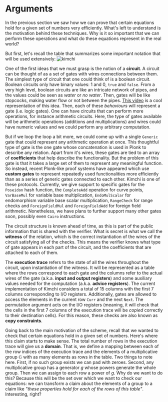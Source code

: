 # Arguments

In the previous section we saw how we can prove that certain equations hold for a given set of numbers very efficiently. What's left to understand is the motivation behind these techniques. Why is it so important that we can perform these operations and what do these equations represent in the real world?

But first, let's recall the table that summarizes some important notation that will be used extensively:
![kimchi](../img/kimchi.png)

One of the first ideas that we must grasp is the notion of a **circuit**. A circuit can be thought of as a set of gates with wires connections between them. The simplest type of circuit that one could think of is a boolean circuit. Boolean circuits only have binary values: $1$ and $0$, `true` and `false`. From a very high level, boolean circuits are like an intricate network of pipes, and the values could be seen as _water_ or _no water_. Then, gates will be like stopcocks, making water flow or not between the pipes. [This video](https://twitter.com/i/status/1188749430020698112) is a cool representation of this idea. Then, each of these _behaviours_ will represent a gate (i.e. logic gates). One can have circuits that can perform more operations, for instance arithmetic circuits. Here, the type of gates available will be arithmetic operations (additions and multiplications) and wires could have numeric values and we could perform any arbitrary computation.

But if we loop the loop a bit more, we could come up with a single `Generic` gate that could represent any arithmetic operation at once. This thoughtful type of gate is the one gate whose concatenation is used in Plonk to describe any relation. Apart from it's wires, these gates are tied to an array of **coefficients** that help describe the functionality. But the problem of this gate is that it takes a large set of them to represent any meaningful function. So instead, recent Plonk-like proof systems have appeared which use **custom gates** to represent repeatedly used functionalities more efficiently than as a series of generic gates connected to each other. Kimchi is one of these protocols. Currently, we give support to specific gates for the `Poseidon` hash function, the `CompleteAdd` operation for curve points, `VarBaseMul` for variable base multiplication, `EndoMulScalar` for endomorphism variable base scalar multiplication, `RangeCheck` for range checks and `ForeignFieldMul` and `ForeignFieldAdd` for foreign field arithmetic. Nonetheless, we have plans to further support many other gates soon, possibly even `Cairo` instructions.

The circuit structure is known ahead of time, as this is part of the public information that is shared with the verifier. What is secret is what we call the **witness** of the relation, which is the correct instantiation of the wires of the circuit satisfying all of the checks. This means the verifier knows what type of gate appears in each part of the circuit, and the coefficients that are attached to each of them.

The **execution trace** refers to the state of all the wires throughout the circuit, upon instantiation of the witness. It will be represented as a table where the rows correspond to each gate and the columns refer to the actual wires of the gate (a.k.a. **input and output registers**) and some auxiliary values needed for the computation (a.k.a. **advice registers**). The current implementation of Kimchi considers a total of 15 columns with the first 7 columns corresponding to I/O registers. Additionally, gates are allowed to access the elements in the current row `Curr` and the next `Next`. The permutation argument acts on the I/O registers (meaning, it will check that the cells in the first 7 columns of the execution trace will be _copied_ correctly to their destination cells). For this reason, these checks are also known as **copy constraints**.

Going back to the main motivation of the scheme, recall that we wanted to check that certain equations hold in a given set of numbers. Here's where this claim starts to make sense. The total number of rows in the execution trace will give us a **domain**. That is, we define a mapping between each of the row indices of the execution trace and the elements of a multiplicative group $\mathbb{G}$ with as many elements as rows in the table.
Two things to note here. First, if no such group exists we can pad with zeroes. Second, any multiplicative group has a generator $g$ whose powers generate the whole group. Then we can assign to each row a power of $g$. Why do we want to do this? Because this will be the set over which we want to check our equations: we can transform a claim about the elements of a group to a claim like _"these properties hold for each of the rows of this table"_. Interesting, right?

